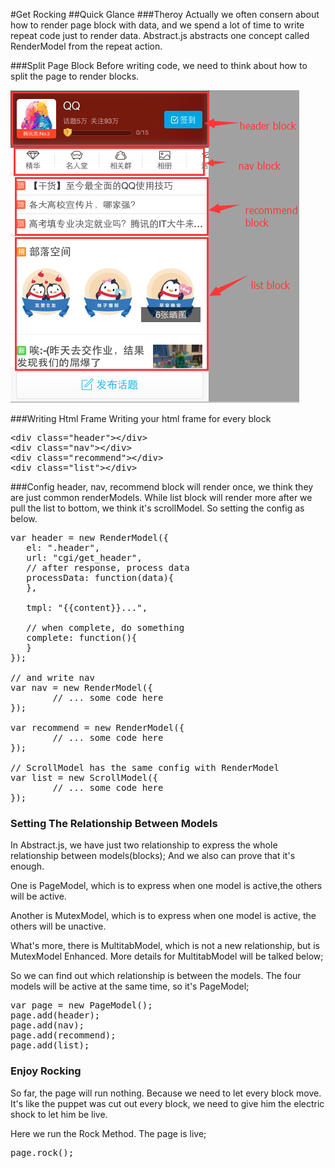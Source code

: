 #Get Rocking
##Quick Glance
###Theroy
Actually we often consern about how to render page block with data, and we spend a lot of time to write repeat code just to render data. Abstract.js abstracts one concept called RenderModel from the repeat action.

###Split Page Block
Before writing code, we need to think about how to split the page to render blocks. 

<img src="image/blocks.png" alt="" />

###Writing Html Frame
Writing your html frame for every block

<pre class="brush: xml">
&lt;div class="header">&lt;/div>
&lt;div class="nav">&lt;/div>
&lt;div class="recommend">&lt;/div>
&lt;div class="list">&lt;/div>
</pre>

###Config
header, nav, recommend block will render once, we think they are just common renderModels. While list block will render more after we pull the list to bottom, we think it's scrollModel. So setting the config as below.
<pre class="brush:js">
var header = new RenderModel({
   el: ".header",
   url: "cgi/get_header",
   // after response, process data
   processData: function(data){
   },

   tmpl: "{{content}}...",

   // when complete, do something
   complete: function(){
   }
});

// and write nav 
var nav = new RenderModel({
        // ... some code here
});

var recommend = new RenderModel({
        // ... some code here
});

// ScrollModel has the same config with RenderModel
var list = new ScrollModel({
        // ... some code here
});
</pre>

### Setting The Relationship Between Models
In Abstract.js, we have just two relationship to express the whole relationship between models(blocks); And we also can prove that it's enough.

One is PageModel, which is to express when one model is active,the others will be active.

Another is MutexModel, which is to express when one model is active, the others will be unactive. 

What's more, there is MultitabModel, which is not a new relationship, but is MutexModel Enhanced. More details for MultitabModel will be talked below;

So we can find out which relationship is between the models. The four models will be active at the same time, so it's PageModel;

<pre class="brush: javascript">
var page = new PageModel();
page.add(header);
page.add(nav);
page.add(recommend);
page.add(list);
</pre>

### Enjoy Rocking
So far, the page will run nothing. Because we need to let every block move. It's like the puppet was cut out every block, we need to give him the electric shock to let him be live.

Here we run the Rock Method. The page is live;

<pre class="brush: javascript">
page.rock();
</pre>

